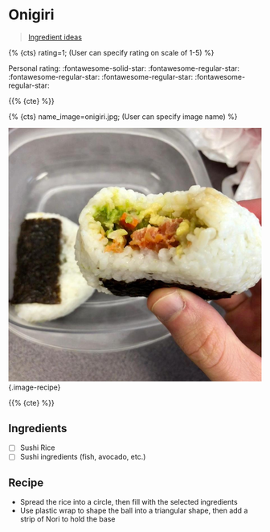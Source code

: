 # Onigiri

> [Ingredient ideas](http://wildgreensandsardines.com/2015/06/smoked-salmon-onigiri.html)

{% {cts} rating=1; (User can specify rating on scale of 1-5) %}

Personal rating: :fontawesome-solid-star: :fontawesome-regular-star: :fontawesome-regular-star: :fontawesome-regular-star: :fontawesome-regular-star:

{{% {cte} %}}

{% {cts} name_image=onigiri.jpg; (User can specify image name) %}

![onigiri.jpg](./onigiri.jpg){.image-recipe}

{{% {cte} %}}

## Ingredients

- [ ] Sushi Rice
- [ ] Sushi ingredients (fish, avocado, etc.)

## Recipe

- Spread the rice into a circle, then fill with the selected ingredients
- Use plastic wrap to shape the ball into a triangular shape, then add a strip of Nori to hold the base
